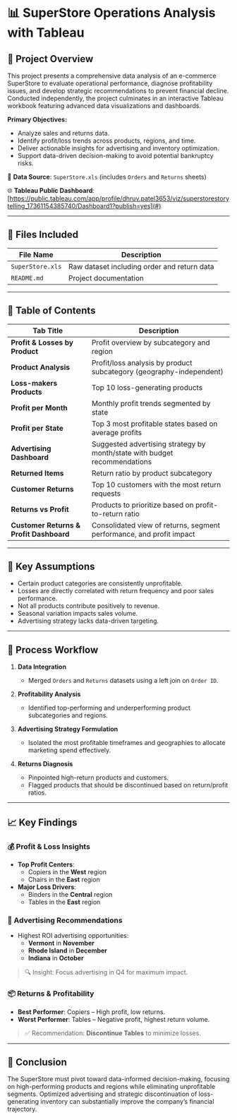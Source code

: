 # 📊 SuperStore Operations Analysis with Tableau

## 🚀 Project Overview

This project presents a comprehensive data analysis of an e-commerce SuperStore to evaluate operational performance, diagnose profitability issues, and develop strategic recommendations to prevent financial decline. Conducted independently, the project culminates in an interactive Tableau workbook featuring advanced data visualizations and dashboards.

**Primary Objectives:**
- Analyze sales and returns data.
- Identify profit/loss trends across products, regions, and time.
- Deliver actionable insights for advertising and inventory optimization.
- Support data-driven decision-making to avoid potential bankruptcy risks.

📎 **Data Source**: `SuperStore.xls` (includes `Orders` and `Returns` sheets)

🌐 **Tableau Public Dashboard**: [https://public.tableau.com/app/profile/dhruv.patel3653/viz/superstorestorytelling_17361154385740/Dashboard1?publish=yes](#)

---

## 📁 Files Included

| File Name        | Description                                |
|------------------|--------------------------------------------|
| `SuperStore.xls` | Raw dataset including order and return data|
| `README.md`      | Project documentation                      |

---

## 🧭 Table of Contents

| Tab Title                        | Description                                                                 |
|----------------------------------|-----------------------------------------------------------------------------|
| **Profit & Losses by Product**  | Profit overview by subcategory and region                                  |
| **Product Analysis**            | Profit/loss analysis by product subcategory (geography-independent)        |
| **Loss-makers Products**        | Top 10 loss-generating products                                            |
| **Profit per Month**            | Monthly profit trends segmented by state                                   |
| **Profit per State**            | Top 3 most profitable states based on average profits                      |
| **Advertising Dashboard**       | Suggested advertising strategy by month/state with budget recommendations  |
| **Returned Items**              | Return ratio by product subcategory                                        |
| **Customer Returns**            | Top 10 customers with the most return requests                             |
| **Returns vs Profit**           | Products to prioritize based on profit-to-return ratio                     |
| **Customer Returns & Profit Dashboard** | Consolidated view of returns, segment performance, and profit impact     |

---

## 🧠 Key Assumptions

- Certain product categories are consistently unprofitable.
- Losses are directly correlated with return frequency and poor sales performance.
- Not all products contribute positively to revenue.
- Seasonal variation impacts sales volume.
- Advertising strategy lacks data-driven targeting.

---

## 🔧 Process Workflow

1. **Data Integration**  
   - Merged `Orders` and `Returns` datasets using a left join on `Order ID`.

2. **Profitability Analysis**  
   - Identified top-performing and underperforming product subcategories and regions.

3. **Advertising Strategy Formulation**  
   - Isolated the most profitable timeframes and geographies to allocate marketing spend effectively.

4. **Returns Diagnosis**  
   - Pinpointed high-return products and customers.
   - Flagged products that should be discontinued based on return/profit ratios.

---

## 📈 Key Findings

### 💰 Profit & Loss Insights
- **Top Profit Centers**:
  - Copiers in the **West** region
  - Chairs in the **East** region
- **Major Loss Drivers**:
  - Binders in the **Central** region
  - Tables in the **East** region

### 📢 Advertising Recommendations
- Highest ROI advertising opportunities:
  - **Vermont** in **November**
  - **Rhode Island** in **December**
  - **Indiana** in **October**

> 🔍 Insight: Focus advertising in Q4 for maximum impact.

### 📦 Returns & Profitability
- **Best Performer**: Copiers – High profit, low returns.
- **Worst Performer**: Tables – Negative profit, highest return volume.

> ✅ Recommendation: **Discontinue Tables** to minimize losses.

---

## 📌 Conclusion

The SuperStore must pivot toward data-informed decision-making, focusing on high-performing products and regions while eliminating unprofitable segments. Optimized advertising and strategic discontinuation of loss-generating inventory can substantially improve the company’s financial trajectory.

